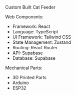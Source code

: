 Custom Built Cat Feeder

Web Components:
- Framework: React
- Language: TypeScript
- UI Framework: Tailwind CSS
- State Management: Zustand
- Routing: React Router
- API: Supabase
- Database: Supabase

Mechanical Parts:
- 3D Printed Parts
- Arduino 
- ESP32